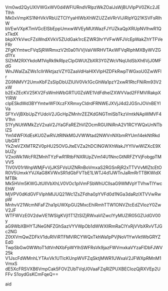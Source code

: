 Vm0wd2QyUXlVWGxWV0d4WFlURndVRlpzWkZOalJsWjBUVlpPV0ZKc2JETlhh
Mk0xVmpKS1NHVkVRbUZTClYyaHlWbXhWZUZZeVRrVlJiRlpYQ21KSVFsRlhW
bVEwVXpKTmVGcElSbEppUmxwWVEyMUtWazFJYUZkaQpXRUpNVlhwR1QxTkdX
bkpXYkVwcFZsWndXVkV5ZUdGak1rcEZWR3hrYVFwWFJVcEpWakZhYTFVeFRr
ZFgKYmtwcFVqSjRWRmxzV2t0a01VVjVaVWRHVTAxWFVqRlphMXByWVZGd1Yx
SlZhM2RXYkdoM1VqRk9kRlpzClpGWUtZbXR3Y0ZWcVNqUldSbXh6VjJ0MFdG
WnJWalZaZWs1cllrWktjazVZY0ZaaVdHaHlXVlpHZDFkRwpTWGxoU0ZwWFlr
ZG9NMVY2UmxKbFZsSlpDbUZIUlV0Vk1GcGhWa1pzY2xwR1RtcFNiRm93V2xW
b2ExZEcKV25KV2FsWmhWbGRTU0ZsWE1VdFdhelZXWVVad2FFMVlRakpXYlRW
clpESkdWd3BYYmtwWFlXczFXRmxyCldrdFRNWEJXVjJ4d2JGSnJOVnBEYlVa
SFYxVjBXbUpZYUdoV2JGcHpZMnhrZEZKdGNGTmlSbTkzVmtkNApWMVF4V1hn
S1YyNUtWMkZzV2xaV2JYaGFaREZhVlZOcmRGUlNiRnA2V1RCYWQxUnNTblZS
Ym14WFlXdEsKU0ZwRVJtRlNkM0JVWWtad2NWVnNXbmRYUm14ekNtRkdUbGRT
YkZreVZXMTRZV0pHU25OVGJteEVZa2hDClNGWXhWakJYYlVwWlZXcE9XbUZy
V2xoWk1WcFRZMnhTYzFwR1RtbFNXRUpZVm14U1NncGtNRFZYVjFobgpTMVV5
TlV0V01rWnpWMjFvVjJKSFVsUlZNRnBoVmxaS2RGSnRjR2xTTVVvMlZtcEtO
R0V5UmxkYVJXaG8KVWxSR1dGbFVTbE1LWTJ4d1JWTnJaRmRrTTBKWldXMTBk
Mk5HVm5KWGJtUllVbXhLV0VOc1pIVmFSbWhUCllsaG9WMVpYTVhwTlYwcEhW
MjVPV0dKdGVFVlphMlJUQ21Wc1ZsZFdha0pYVFd0d1NGa3daRzlXTVVwRwpW
MnhvV21WcmNFaFZha1pUWXpGU2MxcEhiRmhTTW1ONVZtcEdZVlozY0ZwV2JF
WTFWVzE0V2dwVE1WSlgKVjI1T1ZtSlZjRWxaVlZwclYyMUZlR05GZUdGV00y
aG9WbXBHYTJNeGNFZGhSazVYVWpOb1dWWXllRmRaClYxRjVVbXRvVTJGc2NG
Z0tXVmQwZDFkV1duRlViRTFMVlRCYWQxTkhWa1pPVjNoV1YwVktWbGRYZEd0
TwpSbGw0WWtoT1dtVnNXbFpWYlhSWFRsVk9jazFWVmxkaVYzaFlDbFJWV25k
V1JscFdWMnhLYTAxVk1UTlcKUnpWVFZqSktjMWR1UWxaV2JFWXpRMnM1VmxS
dE5XcFRSVXB6VmpCak5FOVZUbTVqU0VaaFZqRlZPUXBEClozQjRXVEp2UFFv
S1oydGsKCmFqeQ==

aid